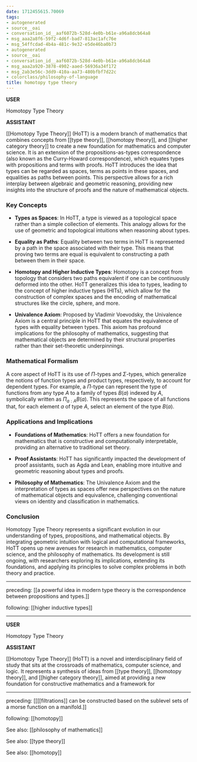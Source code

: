 ```yaml
---
date: 1712455615.70069
tags:
- autogenerated
- source__oai
- conversation_id__aaf6072b-528d-4e0b-b61e-a96a8dcb64a8
- msg_aaa2a8f6-59f2-4d6f-bad7-813ac1afc76e
- msg_54ffcdad-4b4a-481c-9e32-e5de46ba0b73
- autogenerated
- source__oai
- conversation_id__aaf6072b-528d-4e0b-b61e-a96a8dcb64a8
- msg_aaa2a920-3878-4902-aaed-56936a34f172
- msg_2ab3e56c-3dd9-410a-aa73-480bfbf7d22c
- colorclass/philosophy-of-language
title: homotopy type theory
---
```


**USER**

Homotopy Type Theory


**ASSISTANT**

[[Homotopy Type Theory]] (HoTT) is a modern branch of mathematics that combines concepts from [[type theory]], [[homotopy theory]], and [[higher category theory]] to create a new foundation for mathematics and computer science. It is an extension of the propositions-as-types correspondence (also known as the Curry-Howard correspondence), which equates types with propositions and terms with proofs. HoTT introduces the idea that types can be regarded as spaces, terms as points in these spaces, and equalities as paths between points. This perspective allows for a rich interplay between algebraic and geometric reasoning, providing new insights into the structure of proofs and the nature of mathematical objects.

### Key Concepts

- **Types as Spaces**: In HoTT, a type is viewed as a topological space rather than a simple collection of elements. This analogy allows for the use of geometric and topological intuitions when reasoning about types.

- **Equality as Paths**: Equality between two terms in HoTT is represented by a path in the space associated with their type. This means that proving two terms are equal is equivalent to constructing a path between them in their space.

- **Homotopy and Higher Inductive Types**: Homotopy is a concept from topology that considers two paths equivalent if one can be continuously deformed into the other. HoTT generalizes this idea to types, leading to the concept of higher inductive types (HITs), which allow for the construction of complex spaces and the encoding of mathematical structures like the circle, sphere, and more.

- **Univalence Axiom**: Proposed by Vladimir Voevodsky, the Univalence Axiom is a central principle in HoTT that equates the equivalence of types with equality between types. This axiom has profound implications for the philosophy of mathematics, suggesting that mathematical objects are determined by their structural properties rather than their set-theoretic underpinnings.

### Mathematical Formalism

A core aspect of HoTT is its use of $\Pi$-types and $\Sigma$-types, which generalize the notions of function types and product types, respectively, to account for dependent types. For example, a $\Pi$-type can represent the type of functions from any type $A$ to a family of types $B(a)$ indexed by $A$, symbolically written as $\Pi_{a:A} B(a)$. This represents the space of all functions that, for each element $a$ of type $A$, select an element of the type $B(a)$.

### Applications and Implications

- **Foundations of Mathematics**: HoTT offers a new foundation for mathematics that is constructive and computationally interpretable, providing an alternative to traditional set theory.

- **Proof Assistants**: HoTT has significantly impacted the development of proof assistants, such as Agda and Lean, enabling more intuitive and geometric reasoning about types and proofs.

- **Philosophy of Mathematics**: The Univalence Axiom and the interpretation of types as spaces offer new perspectives on the nature of mathematical objects and equivalence, challenging conventional views on identity and classification in mathematics.

### Conclusion

Homotopy Type Theory represents a significant evolution in our understanding of types, propositions, and mathematical objects. By integrating geometric intuition with logical and computational frameworks, HoTT opens up new avenues for research in mathematics, computer science, and the philosophy of mathematics. Its development is still ongoing, with researchers exploring its implications, extending its foundations, and applying its principles to solve complex problems in both theory and practice.


---

preceding: [[a powerful idea in modern type theory is the correspondence between propositions and types.]]  


following: [[higher inductive types]]


---

**USER**

Homotopy Type Theory


**ASSISTANT**

[[Homotopy Type Theory]] (HoTT) is a novel and interdisciplinary field of study that sits at the crossroads of mathematics, computer science, and logic. It represents a synthesis of ideas from [[type theory]], [[homotopy theory]], and [[higher category theory]], aimed at providing a new foundation for constructive mathematics and a framework for


---

preceding: [[[[filtrations]] can be constructed based on the sublevel sets of a morse function on a manifold.]]  


following: [[homotopy]]

See also: [[philosophy of mathematics]]


See also: [[type theory]]


See also: [[homotopy]]